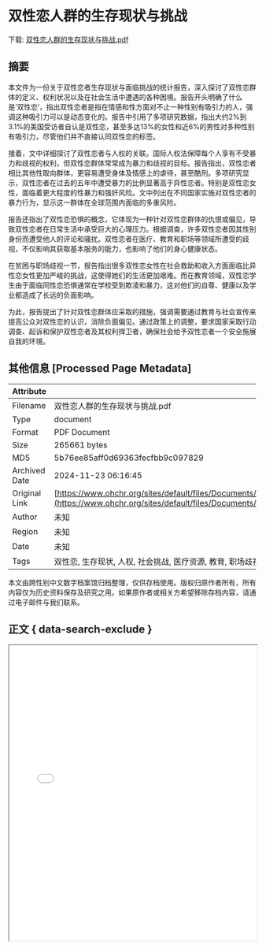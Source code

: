 # 双性恋人群的生存现状与挑战

<!-- tcd_download_link -->
下载: <a href="../双性恋人群的生存现状与挑战.pdf" download>双性恋人群的生存现状与挑战.pdf</a>
<!-- tcd_download_link_end -->

## 摘要

<!-- tcd_abstract -->
本文件为一份关于双性恋者生存现状与面临挑战的统计报告，深入探讨了双性恋群体的定义、权利状况以及在社会生活中遭遇的各种困境。报告开头明确了什么是‘双性恋’，指出双性恋者是指在情感和性方面对不止一种性别有吸引力的人，强调这种吸引力可以是动态变化的。报告中引用了多项研究数据，指出大约2%到3.1%的美国受访者自认是双性恋，甚至多达13%的女性和近6%的男性对多种性别有吸引力，尽管他们并不直接认同双性恋的标签。 

接着，文中详细探讨了双性恋者与人权的关联。国际人权法保障每个人享有不受暴力和歧视的权利，但双性恋群体常常成为暴力和歧视的目标。报告指出，双性恋者相比其他性取向群体，更容易遭受身体及情感上的虐待，甚至酷刑。多项研究显示，双性恋者在过去的五年中遭受暴力的比例显著高于异性恋者。特别是双性恋女性，面临着更大程度的性暴力和强奸风险。文中列出在不同国家实施对双性恋者的暴力行为，显示这一群体在全球范围内面临的多重风险。

报告还指出了双性恋恐惧的概念，它体现为一种针对双性恋群体的仇恨或偏见，导致双性恋者在日常生活中承受巨大的心理压力。根据调查，许多双性恋者因其性别身份而遭受他人的评论和骚扰。双性恋者在医疗、教育和职场等领域所遭受的歧视，不仅影响其获取基本服务的能力，也影响了他们的身心健康状态。

在贫困与职场歧视一节，报告指出很多双性恋女性在社会救助和收入方面面临比异性恋女性更加严峻的挑战，这使得她们的生活更加艰难。而在教育领域，双性恋学生由于面临同性恋恐惧通常在学校受到欺凌和暴力，这对他们的自尊、健康以及学业都造成了长远的负面影响。

为此，报告提出了针对双性恋群体应采取的措施，强调需要通过教育与社会宣传来提高公众对双性恋的认识，消除负面偏见。通过政策上的调整，要求国家采取行动调查、起诉和保护双性恋者及其权利捍卫者，确保社会给予双性恋者一个安全施展自我的环境。

<!-- tcd_abstract_end -->

## 其他信息 [Processed Page Metadata]

| Attribute       | Value                                  |
|-----------------|----------------------------------------|
| Filename        | 双性恋人群的生存现状与挑战.pdf                             |
| Type            | document                                 |
| Format          | PDF Document                               |
| Size            | 265661 bytes                           |
| MD5             | 5b76ee85aff0d69363fecfbb9c097829                                  |
| Archived Date   | 2024-11-23 06:16:45                             |
| Original Link   | [https://www.ohchr.org/sites/default/files/Documents/Issues/Discrimination/LGBT/FactSheets/UNFE_FactSheet_Bisexual_CH.pdf](https://www.ohchr.org/sites/default/files/Documents/Issues/Discrimination/LGBT/FactSheets/UNFE_FactSheet_Bisexual_CH.pdf)                         |
| Author          | 未知                               |
| Region          | 未知                               |
| Date            | 未知                                 |
| Tags            | 双性恋, 生存现状, 人权, 社会挑战, 医疗资源, 教育, 职场歧视, 双性恋恐惧, 统计报告                                 |

本文由跨性别中文数字档案馆归档整理，仅供存档使用。版权归原作者所有，所有内容仅为历史资料保存及研究之用。如果原作者或相关方希望移除存档内容，请通过电子邮件与我们联系。

## 正文 { data-search-exclude }

<!-- tcd_main_text -->
<iframe src="../双性恋人群的生存现状与挑战.pdf" width="100%" height="600px">
    <p>无法显示PDF，请下载查看。</p>
</iframe>
<!-- tcd_main_text_end -->

